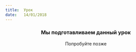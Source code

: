 ```yaml
---
title:  Урок
date:   14/01/2018
---
```


### <center>Мы подготавливаем данный урок</center>
<center>Попробуйте позже</center>